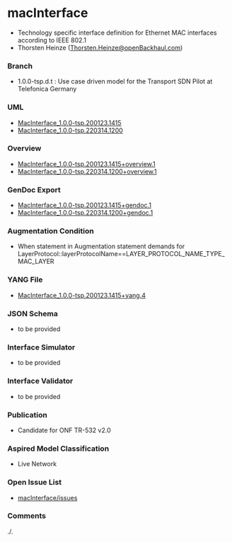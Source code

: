 # macInterface
- Technology specific interface definition for Ethernet MAC interfaces according to IEEE 802.1
- Thorsten Heinze (Thorsten.Heinze@openBackhaul.com)

### Branch
- 1.0.0-tsp.d.t : Use case driven model for the Transport SDN Pilot at Telefonica Germany

### UML
- [MacInterface_1.0.0-tsp.200123.1415](./MacInterface_1.0.0-tsp.200123.1415.zip)
- [MacInterface_1.0.0-tsp.220314.1200](./MacInterface_1.0.0-tsp.220314.1200.zip)

### Overview 
- [MacInterface_1.0.0-tsp.200123.1415+overview.1](./MacInterface_1.0.0-tsp.200123.1415+overview.1.png)
- [MacInterface_1.0.0-tsp.220314.1200+overview.1](./MacInterface_1.0.0-tsp.220314.1200+overview.1.png)

### GenDoc Export
- [MacInterface_1.0.0-tsp.200123.1415+gendoc.1](./MacInterface_1.0.0-tsp.200123.1415+gendoc.1.docx)
- [MacInterface_1.0.0-tsp.220314.1200+gendoc.1](./MacInterface_1.0.0-tsp.220314.1200+gendoc.1.docx)

### Augmentation Condition
- When statement in Augmentation statement demands for LayerProtocol::layerProtocolName==LAYER_PROTOCOL_NAME_TYPE_MAC_LAYER

### YANG File
- [MacInterface_1.0.0-tsp.200123.1415+yang.4](./MacInterface_1.0.0-tsp.200123.1415+yang.4.zip)

### JSON Schema
- to be provided

### Interface Simulator
- to be provided

### Interface Validator
- to be provided

### Publication
- Candidate for ONF TR-532 v2.0 

### Aspired Model Classification
- Live Network

### Open Issue List
- [macInterface/issues](../../issues)

### Comments
./.
